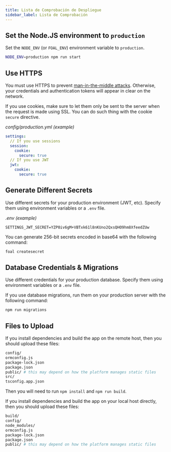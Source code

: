 ```yaml
---
title: Lista de Comprobación de Despliegue
sidebar_label: Lista de Comprobación
---
```



## Set the Node.JS environment to `production`

Set the `NODE_ENV` (or `FOAL_ENV`) environment variable to `production`.

```bash
NODE_ENV=production npm run start
```

## Use HTTPS

You must use HTTPS to prevent [man-in-the-middle attacks](https://en.wikipedia.org/wiki/Man-in-the-middle_attack). Otherwise, your credentials and authentication tokens will appear in clear on the network.

If you use cookies, make sure to let them only be sent to the server when the request is made using SSL. You can do such thing with the cookie `secure` directive.

*config/production.yml (example)*

```yaml
settings:
  // If you use sessions
  session:
    cookie:
      secure: true
  // If you use JWT
  jwt:
    cookie:
      secure: true
```


## Generate Different Secrets

Use different secrets for your production environment (JWT, etc). Specify them using environment variables or a `.env` file.

*.env (example)*
```
SETTINGS_JWT_SECRET=YZP0iv6gM+VBTxk61l8nKUno2QxsQHO9hm8XfeedZUw
```

You can generate 256-bit secrets encoded in base64 with the following command:

```bash
foal createsecret
```

## Database Credentials & Migrations

Use different credentials for your production database. Specify them using environment variables or a `.env` file.

If you use database migrations, run them on your production server with the following command:

```bash
npm run migrations
```

## Files to Upload

If you install dependencies and build the app on the remote host, then you should upload these files:

```sh
config/
ormconfig.js
package-lock.json
package.json
public/ # this may depend on how the platform manages static files
src/
tsconfig.app.json
```

Then you will need to run `npm install` and `npm run build`.

If you install dependencies and build the app on your local host directly, then you should upload these files:

```sh
build/
config/
node_modules/
ormconfig.js
package-lock.json
package.json
public/ # this may depend on how the platform manages static files
```